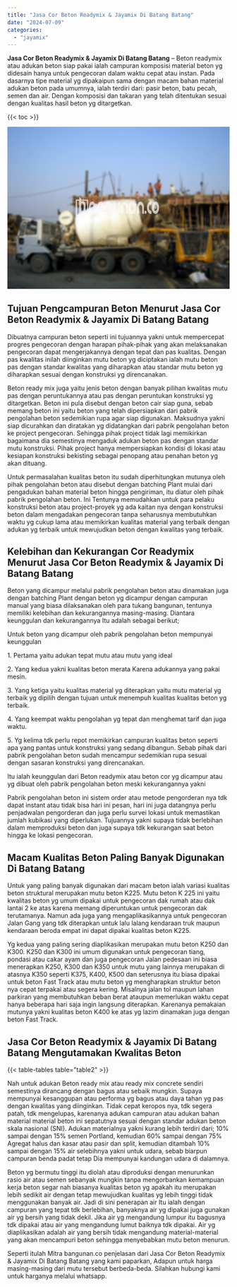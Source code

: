 ```yaml
---
title: "Jasa Cor Beton Readymix & Jayamix Di Batang Batang"
date: "2024-07-09"
categories: 
  - "jayamix"
---
```


**Jasa Cor Beton Readymix & Jayamix Di Batang Batang** – Beton readymix atau adukan beton siap pakai ialah campuran komposisi material beton yg didesain hanya untuk pengecoran dalam waktu cepat atau instan. Pada dasarnya tipe material yg dipakaipun sama dengan macam bahan material adukan beton pada umumnya, ialah terdiri dari: pasir beton, batu pecah, semen dan air. Dengan komposisi dan takaran yang telah ditentukan sesuai dengan kualitas hasil beton yg ditargetkan.

{{< toc >}}

![Jasa Cor Beton Readymix & Jayamix Di Batang Batang](/images/jasa-cor-readymix-17.png)

## Tujuan Pengcampuran Beton Menurut Jasa Cor Beton Readymix & Jayamix Di Batang Batang

Dibuatnya campuran beton seperti ini tujuannya yakni untuk mempercepat progres pengecoran dengan harapan pihak-pihak yang akan melaksanakan pengecoran dapat mengerjakannya dengan tepat dan pas kualitas. Dengan pas kwalitas inilah diinginkan mutu beton yg diciptakan ialah mutu beton pas dengan standar kwalitas yang diharapkan atau standar mutu beton yg diharapkan sesuai dengan konstruksi yg direncanakan.

Beton ready mix juga yaitu jenis beton dengan banyak pilihan kwalitas mutu pas dengan peruntukannya atau pas dengan peruntukan konstruksi yg ditargetkan. Beton ini pula disebut dengan beton cair siap guna, sebab memang beton ini yaitu beton yang telah dipersiapkan dari pabrik pengolahan beton sedemikian rupa agar siap digunakan. Maksudnya yakni siap dicurahkan dan diratakan yg didatangkan dari pabrik pengolahan beton ke project pengecoran. Sehingga pihak project tidak lagi memikirkan bagaimana dia semestinya mengaduk adukan beton pas dengan standar mutu konstruksi. Pihak project hanya mempersiapkan kondisi di lokasi atau kesiapan konstruksi bekisting sebagai penopang atau penahan beton yg akan dituang.

Untuk permasalahan kualitas beton itu sudah diperhitungkan mutunya oleh pihak pengolahan beton atau disebut dengan batching Plant mulai dari pengadukan bahan material beton hingga pengiriman, itu diatur oleh pihak pabrik pengolahan beton. Ini Tentunya memudahkan untuk para pelaku konstruksi beton atau project-proyek yg ada kaitan nya dengan konstruksi beton dalam mengadakan pengecoran tanpa seharusnya membutuhkan waktu yg cukup lama atau memikirkan kualitas material yang terbaik dengan adukan yg terbaik untuk mewujudkan beton dengan kwalitas yang terbaik.

## Kelebihan dan Kekurangan Cor Readymix Menurut Jasa Cor Beton Readymix & Jayamix Di Batang Batang

Beton yang dicampur melalui pabrik pengolahan beton atau dinamakan juga dengan batching Plant dengan beton yg dicampur dengan campuran manual yang biasa dilaksanakan oleh para tukang bangunan, tentunya memiliki kelebihan dan kekurangannya masing-masing. Diantara keunggulan dan kekurangannya Itu adalah sebagai berikut;

Untuk beton yang dicampur oleh pabrik pengolahan beton mempunyai keunggulan

1\. Pertama yaitu adukan tepat mutu atau mutu yang ideal

2\. Yang kedua yakni kualitas beton merata Karena adukannya yang pakai mesin.

3\. Yang ketiga yaitu kualitas material yg diterapkan yaitu mutu material yg terbaik yg dipilih dengan tujuan untuk menempuh kualitas kualitas beton yg terbaik.

4\. Yang keempat waktu pengolahan yg tepat dan menghemat tarif dan juga waktu.

5\. Yg kelima tdk perlu repot memikirkan campuran kualitas beton seperti apa yang pantas untuk konstruksi yang sedang dibangun. Sebab pihak dari pabrik pengolahan beton sudah mencampur sedemikian rupa sesuai dengan sasaran konstruksi yang direncanakan.

Itu ialah keunggulan dari Beton readymix atau beton cor yg dicampur atau yg dibuat oleh pabrik pengolahan beton meski kekurangannya yakni

Pabrik pengolahan beton ini sistem order atau metode pengorderan nya tdk dapat instant atau tidak bisa hari ini pesan, hari ini juga datangnya perlu penjadwalan pengorderan dan juga perlu survei lokasi untuk memastikan jumlah kubikasi yang diperlukan. Tujuannya yakni supaya tidak berlebihan dalam memproduksi beton dan juga supaya tdk kekurangan saat beton hingga ke lokasi pengecoran.

## Macam Kualitas Beton Paling Banyak Digunakan Di Batang Batang

Untuk yang paling banyak digunakan dari macam beton ialah variasi kualitas beton struktural merupakan mutu beton K225. Mutu beton K 225 ini yaitu kwalitas beton yg umum dipakai untuk pengecoran dak rumah atau dak lantai 2 ke atas karena memang diperuntukan untuk pengecoran dak terutamanya. Namun ada juga yang mengaplikasikannya untuk pengecoran Jalan Gang yang tdk diterapkan untuk lalu lalang kendaraan truk maupun kendaraan beroda empat ini dapat dipakai kualitas beton K225.

Yg kedua yang paling sering diaplikasikan merupakan mutu beton K250 dan K300. K250 dan K300 ini umum digunakan untuk pengecoran tiang, pondasi atau cakar ayam dan juga pengecoran Jalan pedesaan ini biasa menerapkan K250, K300 dan K350 untuk mutu yang lainnya merupakan di atasnya K350 seperti K375, K400, K500 dan seterusnya itu biasa dipakai untuk beton Fast Track atau mutu beton yg mengharapkan struktur beton nya cepat terpakai atau segera kering. Misalnya jalan tol maupun lahan parkiran yang membutuhkan beban berat ataupun memerlukan waktu cepat hanya beberapa hari saja ingin langsung diterapkan. Karenanya pemakaian mutunya yakni kualitas beton K400 ke atas yg lazim dinamakan juga dengan beton Fast Track.

## Jasa Cor Beton Readymix & Jayamix Di Batang Batang Mengutamakan Kwalitas Beton

{{< table-tables table="table2" >}}

Nah untuk adukan Beton ready mix atau ready mix concrete sendiri semestinya dirancang dengan bagus atau sebaik mungkin. Supaya mempunyai kesanggupan atau performa yg bagus atau daya tahan yg pas dengan kwalitas yang diinginkan. Tidak cepat keropos nya, tdk segera patah, tdk mengelupas, karenanya adukan campuran atau adukan bahan material material beton ini sepatutnya sesuai dengan standar adukan beton skala nasional (SNI). Adukan materialnya yakni kurang lebih terdiri dari; 10% sampai dengan 15% semen Portland, kemudian 60% sampai dengan 75% Agregat halus dan kasar atau pasir dan split, kemudian ditambah 10% sampai dengan 15% air selebihnya yakni untuk udara, sebab biarpun campuran benda padat tetap Dia mempunyai kandungan udara di dalamnya.

Beton yg bermutu tinggi itu diolah atau diproduksi dengan menurunkan rasio air atau semen sebanyak mungkin tanpa mengorbankan kemampuan kerja beton segar nah biasanya kualitas beton yg apakah itu merupakan lebih sedikit air dengan tetap mewujudkan kualitas yg lebih tinggi tidak menggunakan banyak air. Jadi di sini penerapan air Itu ialah dengan campuran yang tepat tdk berlebihan, banyaknya air yg dipakai juga gunakan air yg bersih yang tidak dekil. Jika air yg mengandung lumpur itu bagusnya tdk dipakai atau air yang mengandung lumut baiknya tdk dipakai. Air yg diaplikasikan adalah air yang bersih tidak mengandung material-material yang akan mencampuri beton sehingga menyebabkan mutu beton menurun.

Seperti itulah Mitra bangunan.co penjelasan dari Jasa Cor Beton Readymix & Jayamix Di Batang Batang yang kami paparkan, Adapun untuk harga masing-masing dari mutu tersebut berbeda-beda. Silahkan hubungi kami untuk harganya melalui whatsapp.
